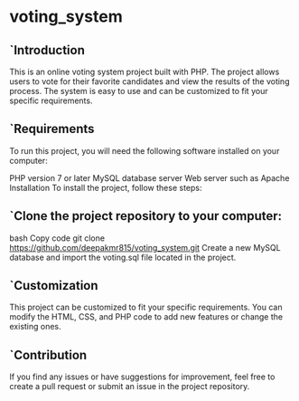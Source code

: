 # voting_system

## `Introduction
This is an online voting system project built with PHP. The project allows users to vote for their favorite candidates and view the results of the voting process. The system is easy to use and can be customized to fit your specific requirements.

## `Requirements
To run this project, you will need the following software installed on your computer:

PHP version 7 or later
MySQL database server
Web server such as Apache
Installation
To install the project, follow these steps:

## `Clone the project repository to your computer:
bash
Copy code
git clone https://github.com/deepakmr815/voting_system.git
Create a new MySQL database and import the voting.sql file located in the project.

## `Customization
This project can be customized to fit your specific requirements. You can modify the HTML, CSS, and PHP code to add new features or change the existing ones.

## `Contribution
If you find any issues or have suggestions for improvement, feel free to create a pull request or submit an issue in the project repository.
